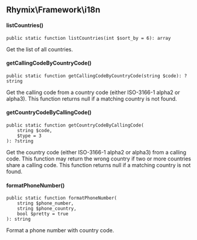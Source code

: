 Rhymix\Framework\i18n
---------------------

#### listCountries()

```
public static function listCountries(int $sort_by = 6): array
```

Get the list of all countries.

#### getCallingCodeByCountryCode()

```
public static function getCallingCodeByCountryCode(string $code): ?string
```

Get the calling code from a country code (either ISO-3166-1 alpha2 or alpha3).
This function returns null if a matching country is not found.

#### getCountryCodeByCallingCode()

```
public static function getCountryCodeByCallingCode(
    string $code,
    $type = 3
): ?string
```

Get the country code (either ISO-3166-1 alpha2 or alpha3) from a calling code.
This function may return the wrong country if two or more countries share a calling code.
This function returns null if a matching country is not found.

#### formatPhoneNumber()

```
public static function formatPhoneNumber(
    string $phone_number,
    string $phone_country,
    bool $pretty = true
): string
```

Format a phone number with country code.
